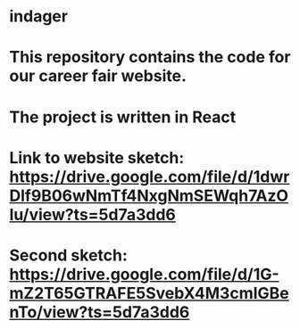# indager
# This repository contains the code for our career fair website.
# The project is written in React
# Link to website sketch: https://drive.google.com/file/d/1dwrDlf9B06wNmTf4NxgNmSEWqh7AzOIu/view?ts=5d7a3dd6
# Second sketch: https://drive.google.com/file/d/1G-mZ2T65GTRAFE5SvebX4M3cmIGBenTo/view?ts=5d7a3dd6
